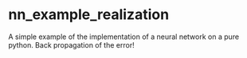 # nn_example_realization
A simple example of the implementation of a neural network on a pure python. Back propagation of the error!
